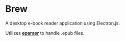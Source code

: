 # Brew

A desktop e-book reader application using Electron.js.

Utilizes [**eparser**](https://github.com/ybmusa/eparser) to handle .epub files.
